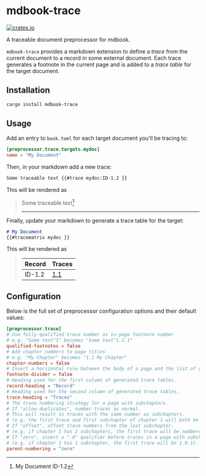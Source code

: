 # mdbook-trace

[![crates.io][crates-badge]][crates-url]

[crates-badge]: https://img.shields.io/crates/v/mdbook-trace
[crates-url]: https://crates.io/crates/mdbook-trace

A traceable document preprocessor for mdbook.

`mdbook-trace` provides a markdown extension to define a *trace* from the current document to a record in some external document. Each trace generates a footnote in the current page and is added to a *trace table* for the target document.

## Installation
```sh
cargo install mdbook-trace
```

## Usage

Add an entry to `book.toml` for each target document you'll be tracing to:

```toml
[preprocessor.trace.targets.mydoc]
name = "My Document"
```

Then, in your markdown add a new trace:
```markdown
Some traceable text {{#trace mydoc:ID-1.2 }}
```

This will be rendered as

> Some traceable text[^1]
>
> ---
>
> [^1]: My Document ID-1.2

Finally, update your markdown to generate a trace table for the target:
```markdown
# My Document
{{#tracematrix mydoc }}
```

This will be rendered as

> | Record | Traces |
> |--------|--------|
> | ID-1.2 | [1.1]() |


## Configuration
Below is the full set of preprocessor configuration options and their default values:
```toml
[preprocessor.trace]
# Use fully-qualified trace number as in-page footnote number
# e.g. "Some text^1" becomes "Some text^1.2.1"
qualified-footnotes = false
# Add chapter numbers to page titles
# e.g. "My Chapter" becomes "1.1 My Chapter"
chapter-numbers = false
# Insert a horizontal rule between the body of a page and the list of generated footnotes.
footnote-divider = false
# Heading used for the first column of generated trace tables.
record-heading = "Record"
# Heading used for the second column of generated trace tables.
trace-heading = "Traces"
# The trace numbering strategy for a page with subchapters.
# If "allow-duplicates", number traces as normal.
# This will result in traces with the same number as subchapters.
# (e.g. the first trace and first subchapter of chapter 1 will both be numbered 1.1)
# If "offset", offset trace numbers from the last subchapter.
# (e.g. if chapter 1 has 2 subchapters, the first trace will be numbered 1.3)
# If "zero", insert a ".0" qualifier before traces in a page with subchapters.
# (e.g. if chapter 1 has 1 subchapter, the first trace will be 1.0.1).
parent-numbering = "zero"
```
